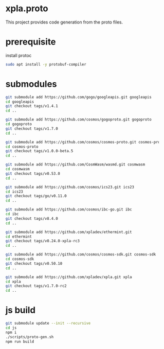 # xpla.proto

This project provides code generation from the proto files. 

# prerequisite

install protoc

```sh
sudo apt install -y protobuf-compiler
```

# submodules

```sh
git submodule add https://github.com/gogo/googleapis.git googleapis
cd googleapis
git checkout tags/v1.4.1
cd ..
```

```sh
git submodule add https://github.com/cosmos/gogoproto.git gogoproto
cd gogoproto
git checkout tags/v1.7.0
cd ..
```

```sh
git submodule add https://github.com/cosmos/cosmos-proto.git cosmos-proto
cd cosmos-proto
git checkout tags/v1.0.0-beta.5
cd ..
```

```sh
git submodule add https://github.com/CosmWasm/wasmd.git cosmwasm
cd cosmwasm
git checkout tags/v0.53.0
cd ..
```

```sh
git submodule add https://github.com/cosmos/ics23.git ics23
cd ics23
git checkout tags/go/v0.11.0
cd ..
```

```sh
git submodule add https://github.com/cosmos/ibc-go.git ibc
cd ibc
git checkout tags/v8.4.0
cd ..
```

```sh
git submodule add https://github.com/xpladev/ethermint.git
cd ethermint
git checkout tags/v0.24.0-xpla-rc3
cd ..
```

```sh
git submodule add https://github.com/cosmos/cosmos-sdk.git cosmos-sdk
cd cosmos-sdk
git checkout tags/v0.50.10
cd ..
```

```sh
git submodule add https://github.com/xpladev/xpla.git xpla
cd xpla
git checkout tags/v1.7.0-rc2
cd ..
```

# js build

```sh
git submodule update --init --recursive
cd js
npm i
./scripts/proto-gen.sh
npm run build
```
